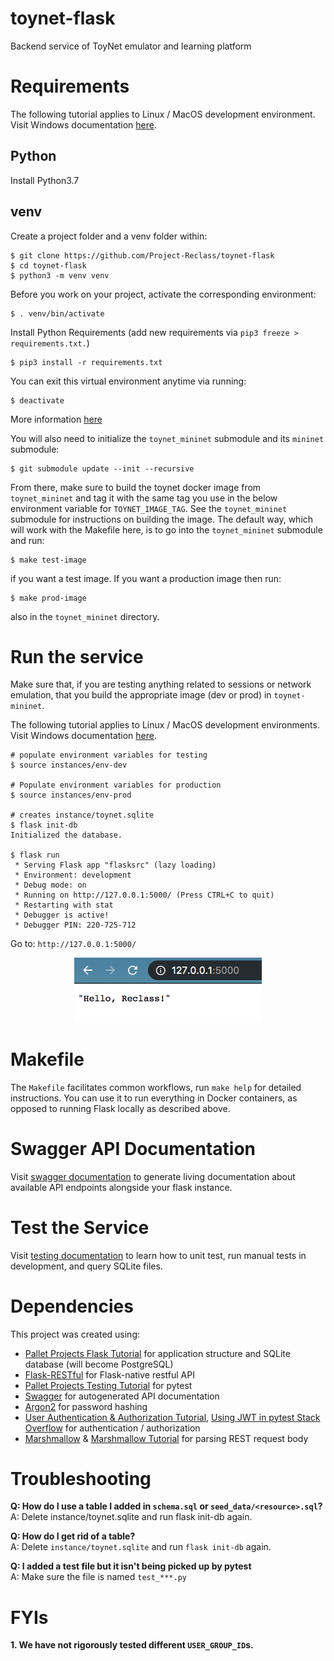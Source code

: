 # toynet-flask
Backend service of ToyNet emulator and learning platform

# Requirements
The following tutorial applies to Linux / MacOS development environment. Visit Windows documentation [here](documentation/windows.md).

## Python

Install Python3.7

## venv
Create a project folder and a venv folder within:
```
$ git clone https://github.com/Project-Reclass/toynet-flask
$ cd toynet-flask
$ python3 -m venv venv
```

Before you work on your project, activate the corresponding environment:
```
$ . venv/bin/activate
```

Install Python Requirements (add new requirements via `pip3 freeze > requirements.txt.`)
```
$ pip3 install -r requirements.txt
```

You can exit this virtual environment anytime via running:
```
$ deactivate
```

More information [here](https://docs.python.org/3/library/venv.html)

You will also need to initialize the `toynet_mininet` submodule and its `mininet` submodule:
```
$ git submodule update --init --recursive
```

From there, make sure to build the toynet docker image from `toynet_mininet` and tag it with the same tag you use in the below environment variable for `TOYNET_IMAGE_TAG`.
See the `toynet_mininet` submodule for instructions on building the image. The default way, which will work with the Makefile here, is to go into the `toynet_mininet` submodule and run:
```
$ make test-image
```
if you want a test image. If you want a production image then run:
```
$ make prod-image
```
also in the `toynet_mininet` directory.

# Run the service
Make sure that, if you are testing anything related to sessions or network emulation, that you build the appropriate image (dev or prod) in `toynet-mininet`.

The following tutorial applies to Linux / MacOS development environments. Visit Windows documentation [here](documentation/windows.md).

```
# populate environment variables for testing
$ source instances/env-dev

# Populate environment variables for production
$ source instances/env-prod

# creates instance/toynet.sqlite
$ flask init-db 
Initialized the database.

$ flask run
 * Serving Flask app "flasksrc" (lazy loading)
 * Environment: development
 * Debug mode: on
 * Running on http://127.0.0.1:5000/ (Press CTRL+C to quit)
 * Restarting with stat
 * Debugger is active!
 * Debugger PIN: 220-725-712
 ```

Go to: `http://127.0.0.1:5000/`
<p align="center"> <kbd> <img src="documentation/images/hello-reclass.png" width="300" /> </kbd> </p>

# Makefile
The `Makefile` facilitates common workflows, run `make help` for detailed instructions.
You can use it to run everything in Docker containers, as opposed to running Flask locally as described above.

# Swagger API Documentation

Visit [swagger documentation](documentation/swagger.md) to generate living documentation about available API endpoints alongside your flask instance.

# Test the Service

Visit [testing documentation](documentation/testing.md) to learn how to unit test, run manual tests in development, and query SQLite files.

# Dependencies

This project was created using:
- [Pallet Projects Flask Tutorial](https://flask.palletsprojects.com/en/1.1.x/) for application structure and SQLite database (will become PostgreSQL)
- [Flask-RESTful](https://flask-restful.readthedocs.io/en/latest/quickstart.html) for Flask-native restful API
- [Pallet Projects Testing Tutorial](https://flask.palletsprojects.com/en/1.1.x/testing/) for pytest
- [Swagger](https://swagger.io/) for autogenerated API documentation
- [Argon2](https://argon2-cffi.readthedocs.io/en/stable/argon2.html) for password hashing
- [User Authentication & Authorization Tutorial](https://dev.to/paurakhsharma/flask-rest-api-part-3-authentication-and-authorization-5935), [Using JWT in pytest Stack Overflow](https://stackoverflow.com/questions/46846762/flask-jwt-extended-fake-authorization-header-during-testing-pytest) for authentication / authorization
- [Marshmallow](https://marshmallow.readthedocs.io/en/stable/index.html) & [Marshmallow Tutorial](https://www.cameronmacleod.com/blog/better-validation-flask-marshmallow) for parsing REST request body

# Troubleshooting

**Q: How do I use a table I added in `schema.sql` or `seed_data/<resource>.sql`?**<br/>
A: Delete instance/toynet.sqlite and run flask init-db again.

**Q: How do I get rid of a table?**<br/>
A: Delete `instance/toynet.sqlite` and run `flask init-db` again.

**Q: I added a test file but it isn't being picked up by pytest**<br/>
A: Make sure the file is named `test_***.py`

# FYIs

**1. We have not rigorously tested different `USER_GROUP_ID`s.**
